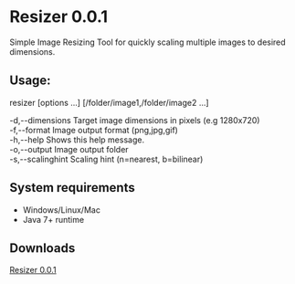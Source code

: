 # Resizer 0.0.1
Simple Image Resizing Tool for quickly scaling multiple images to desired dimensions.

## Usage:

resizer [options ...] [/folder/image1,/folder/image2 ...]    
    
-d,--dimensions <arg>    Target image dimensions in pixels (e.g 1280x720)    
-f,--format <arg>        Image output format (png,jpg,gif)    
-h,--help                Shows this help message.    
-o,--output <arg>        Image output folder    
-s,--scalinghint <arg>   Scaling hint (n=nearest, b=bilinear)    

## System requirements
* Windows/Linux/Mac    
* Java 7+ runtime

## Downloads
[Resizer 0.0.1](https://github.com/PartaGames/resizer/releases/download/0.0.1/resizer-0.0.1.zip)
